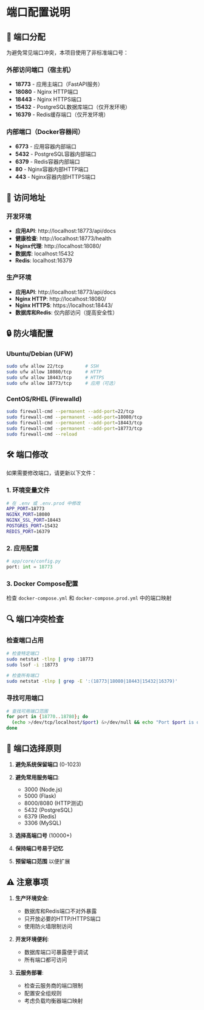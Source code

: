 # 端口配置说明

## 🔌 端口分配

为避免常见端口冲突，本项目使用了非标准端口号：

### 外部访问端口（宿主机）
- **18773** - 应用主端口（FastAPI服务）
- **18080** - Nginx HTTP端口
- **18443** - Nginx HTTPS端口
- **15432** - PostgreSQL数据库端口（仅开发环境）
- **16379** - Redis缓存端口（仅开发环境）

### 内部端口（Docker容器间）
- **6773** - 应用容器内部端口
- **5432** - PostgreSQL容器内部端口
- **6379** - Redis容器内部端口
- **80** - Nginx容器内部HTTP端口
- **443** - Nginx容器内部HTTPS端口

## 🚀 访问地址

### 开发环境
- **应用API**: http://localhost:18773/api/docs
- **健康检查**: http://localhost:18773/health
- **Nginx代理**: http://localhost:18080/
- **数据库**: localhost:15432
- **Redis**: localhost:16379

### 生产环境
- **应用API**: http://localhost:18773/api/docs
- **Nginx HTTP**: http://localhost:18080/
- **Nginx HTTPS**: https://localhost:18443/
- **数据库和Redis**: 仅内部访问（提高安全性）

## 🔒 防火墙配置

### Ubuntu/Debian (UFW)
```bash
sudo ufw allow 22/tcp        # SSH
sudo ufw allow 18080/tcp     # HTTP
sudo ufw allow 18443/tcp     # HTTPS
sudo ufw allow 18773/tcp     # 应用（可选）
```

### CentOS/RHEL (Firewalld)
```bash
sudo firewall-cmd --permanent --add-port=22/tcp
sudo firewall-cmd --permanent --add-port=18080/tcp
sudo firewall-cmd --permanent --add-port=18443/tcp
sudo firewall-cmd --permanent --add-port=18773/tcp
sudo firewall-cmd --reload
```

## 🛠️ 端口修改

如果需要修改端口，请更新以下文件：

### 1. 环境变量文件
```bash
# 在 .env 或 .env.prod 中修改
APP_PORT=18773
NGINX_PORT=18080
NGINX_SSL_PORT=18443
POSTGRES_PORT=15432
REDIS_PORT=16379
```

### 2. 应用配置
```python
# app/core/config.py
port: int = 18773
```

### 3. Docker Compose配置
检查 `docker-compose.yml` 和 `docker-compose.prod.yml` 中的端口映射

## 🔍 端口冲突检查

### 检查端口占用
```bash
# 检查特定端口
sudo netstat -tlnp | grep :18773
sudo lsof -i :18773

# 检查所有端口
sudo netstat -tlnp | grep -E ':(18773|18080|18443|15432|16379)'
```

### 寻找可用端口
```bash
# 查找可用端口范围
for port in {18770..18780}; do
  (echo >/dev/tcp/localhost/$port) &>/dev/null && echo "Port $port is open" || echo "Port $port is available"
done
```

## 📝 端口选择原则

1. **避免系统保留端口** (0-1023)
2. **避免常用服务端口**:
   - 3000 (Node.js)
   - 5000 (Flask)
   - 8000/8080 (HTTP测试)
   - 5432 (PostgreSQL)
   - 6379 (Redis)
   - 3306 (MySQL)

3. **选择高端口号** (10000+)
4. **保持端口号易于记忆**
5. **预留端口范围** 以便扩展

## ⚠️ 注意事项

1. **生产环境安全**:
   - 数据库和Redis端口不对外暴露
   - 只开放必要的HTTP/HTTPS端口
   - 使用防火墙限制访问

2. **开发环境便利**:
   - 数据库端口可暴露便于调试
   - 所有端口都可访问

3. **云服务部署**:
   - 检查云服务商的端口限制
   - 配置安全组规则
   - 考虑负载均衡器端口映射
